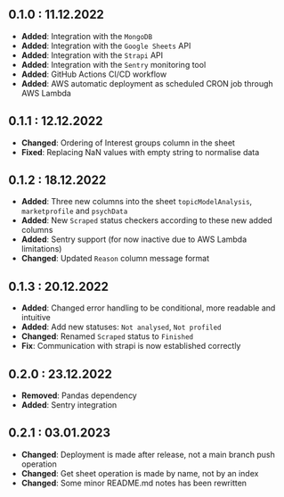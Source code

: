 ## 0.1.0 : 11.12.2022

- **Added**: Integration with the `MongoDB`
- **Added**: Integration with the `Google Sheets` API
- **Added**: Integration with the `Strapi` API
- **Added**: Integration with the `Sentry` monitoring tool
- **Added**: GitHub Actions CI/CD workflow
- **Added**: AWS automatic deployment as scheduled CRON job through AWS Lambda

## 0.1.1 : 12.12.2022

- **Changed**: Ordering of Interest groups column in the sheet
- **Fixed**: Replacing NaN values with empty string to normalise data

## 0.1.2 : 18.12.2022

- **Added**: Three new columns into the sheet `topicModelAnalysis`, `marketprofile` and `psychData`
- **Added**: New `Scraped` status checkers according to these new added columns
- **Added**: Sentry support (for now inactive due to AWS Lambda limitations)
- **Changed**: Updated `Reason` column message format

## 0.1.3 : 20.12.2022

- **Added**: Changed error handling to be conditional, more readable and intuitive
- **Added**: Add new statuses: `Not analysed`, `Not profiled`
- **Changed**: Renamed `Scraped` status to `Finished`
- **Fix**: Communication with strapi is now established correctly

## 0.2.0 : 23.12.2022

- **Removed**: Pandas dependency
- **Added**: Sentry integration

## 0.2.1 : 03.01.2023

- **Changed**: Deployment is made after release, not a main branch push operation
- **Changed**: Get sheet operation is made by name, not by an index
- **Changed**: Some minor README.md notes has been rewritten
